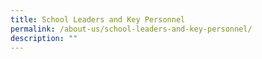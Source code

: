 ```yaml
---
title: School Leaders and Key Personnel
permalink: /about-us/school-leaders-and-key-personnel/
description: ""
---
```

